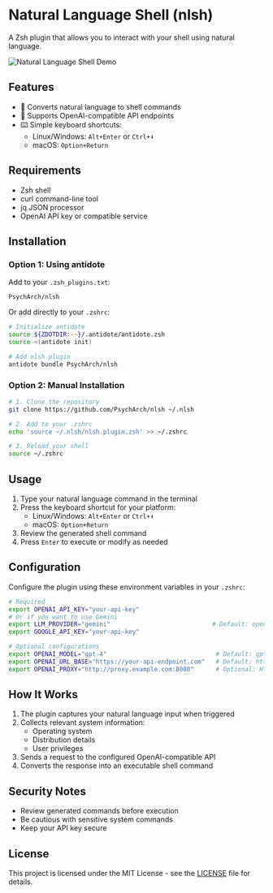 # Natural Language Shell (nlsh)

A Zsh plugin that allows you to interact with your shell using natural language.

![Natural Language Shell Demo](https://github.com/PsychArch/nlsh/blob/main/capture.gif)

## Features

- 🤖 Converts natural language to shell commands
- 🔄 Supports OpenAI-compatible API endpoints
- ⌨️ Simple keyboard shortcuts:
  - Linux/Windows: `Alt+Enter` or `Ctrl+⬇️`
  - macOS: `Option+Return`

## Requirements

- Zsh shell
- curl command-line tool
- jq JSON processor
- OpenAI API key or compatible service

## Installation

### Option 1: Using antidote

Add to your `.zsh_plugins.txt`:

```text
PsychArch/nlsh
```

Or add directly to your `.zshrc`:

```zsh
# Initialize antidote
source ${ZDOTDIR:-~}/.antidote/antidote.zsh
source <(antidote init)

# Add nlsh plugin
antidote bundle PsychArch/nlsh
```

### Option 2: Manual Installation

```bash
# 1. Clone the repository
git clone https://github.com/PsychArch/nlsh ~/.nlsh

# 2. Add to your .zshrc
echo 'source ~/.nlsh/nlsh.plugin.zsh' >> ~/.zshrc

# 3. Reload your shell
source ~/.zshrc
```

## Usage

1. Type your natural language command in the terminal
2. Press the keyboard shortcut for your platform:
   - Linux/Windows: `Alt+Enter` or `Ctrl+⬇️`
   - macOS: `Option+Return`
3. Review the generated shell command
4. Press `Enter` to execute or modify as needed

## Configuration

Configure the plugin using these environment variables in your `.zshrc`:

```bash
# Required
export OPENAI_API_KEY="your-api-key"
# Or if you want to use Gemini
export LLM_PROVIDER="gemini"                            # Default: openai
export GOOGLE_API_KEY="your-api-key"                   

# Optional configurations
export OPENAI_MODEL="gpt-4"                              # Default: gpt-3.5-turbo
export OPENAI_URL_BASE="https://your-api-endpoint.com"   # Default: https://api.openai.com
export OPENAI_PROXY="http://proxy.example.com:8080"      # Optional: HTTP proxy
```

## How It Works

1. The plugin captures your natural language input when triggered
2. Collects relevant system information:
   - Operating system
   - Distribution details
   - User privileges
3. Sends a request to the configured OpenAI-compatible API
4. Converts the response into an executable shell command

## Security Notes

- Review generated commands before execution
- Be cautious with sensitive system commands
- Keep your API key secure

## License

This project is licensed under the MIT License - see the [LICENSE](LICENSE) file for details.

